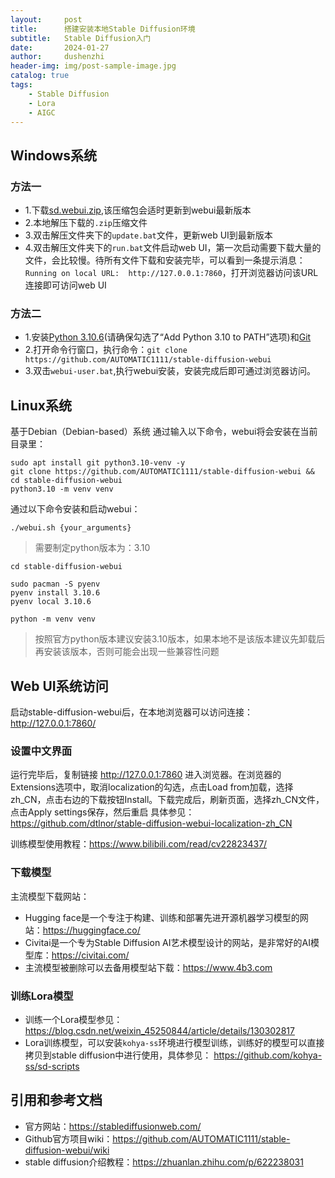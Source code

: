 ```yaml
---
layout:     post
title:      搭建安装本地Stable Diffusion环境
subtitle:   Stable Diffusion入门
date:       2024-01-27
author:     dushenzhi
header-img: img/post-sample-image.jpg
catalog: true
tags:
    - Stable Diffusion
    - Lora
    - AIGC
---
```


## Windows系统
### 方法一
* 1.下载[sd.webui.zip](https://github.com/AUTOMATIC1111/stable-diffusion-webui/releases/tag/v1.0.0-pre),该压缩包会适时更新到webui最新版本
* 2.本地解压下载的`.zip`压缩文件
* 3.双击解压文件夹下的`update.bat`文件，更新web UI到最新版本
* 4.双击解压文件夹下的`run.bat`文件启动web UI，第一次启动需要下载大量的文件，会比较慢。待所有文件下载和安装完毕，可以看到一条提示消息：`Running on local URL:  http://127.0.0.1:7860`，打开浏览器访问该URL连接即可访问web UI

### 方法二
* 1.安装[Python 3.10.6](https://www.python.org/ftp/python/3.10.6/python-3.10.6-amd64.exe)(请确保勾选了“Add Python 3.10 to PATH”选项)和[Git](https://github.com/git-for-windows/git/releases/download/v2.39.2.windows.1/Git-2.39.2-64-bit.exe)
* 2.打开命令行窗口，执行命令：`git clone https://github.com/AUTOMATIC1111/stable-diffusion-webui`
* 3.双击`webui-user.bat`,执行webui安装，安装完成后即可通过浏览器访问。

## Linux系统
基于Debian（Debian-based）系统
通过输入以下命令，webui将会安装在当前目录里：
```
sudo apt install git python3.10-venv -y
git clone https://github.com/AUTOMATIC1111/stable-diffusion-webui && cd stable-diffusion-webui
python3.10 -m venv venv
```
通过以下命令安装和启动webui：
```
./webui.sh {your_arguments}
```
> 需要制定python版本为：3.10
```
cd stable-diffusion-webui

sudo pacman -S pyenv
pyenv install 3.10.6
pyenv local 3.10.6

python -m venv venv
```

> 按照官方python版本建议安装3.10版本，如果本地不是该版本建议先卸载后再安装该版本，否则可能会出现一些兼容性问题


## Web UI系统访问

启动stable-diffusion-webui后，在本地浏览器可以访问连接：http://127.0.0.1:7860/

### 设置中文界面
运行完毕后，复制链接 http://127.0.0.1:7860 进入浏览器。在浏览器的Extensions选项中，取消localization的勾选，点击Load from加载，选择zh_CN，点击右边的下载按钮Install。下载完成后，刷新页面，选择zh_CN文件，点击Apply settings保存，然后重启
具体参见：https://github.com/dtlnor/stable-diffusion-webui-localization-zh_CN


训练模型使用教程：https://www.bilibili.com/read/cv22823437/

### 下载模型

主流模型下载网站：    
* Hugging face是一个专注于构建、训练和部署先进开源机器学习模型的网站：https://huggingface.co/
* Civitai是一个专为Stable Diffusion AI艺术模型设计的网站，是非常好的AI模型库：https://civitai.com/
* 主流模型被删除可以去备用模型站下载：https://www.4b3.com

### 训练Lora模型
* 训练一个Lora模型参见：https://blog.csdn.net/weixin_45250844/article/details/130302817
* Lora训练模型，可以安装`kohya-ss`环境进行模型训练，训练好的模型可以直接拷贝到stable diffusion中进行使用，具体参见：
https://github.com/kohya-ss/sd-scripts

## 引用和参考文档    
* 官方网站：https://stablediffusionweb.com/
* Github官方项目wiki：https://github.com/AUTOMATIC1111/stable-diffusion-webui/wiki
* stable diffusion介绍教程：https://zhuanlan.zhihu.com/p/622238031
